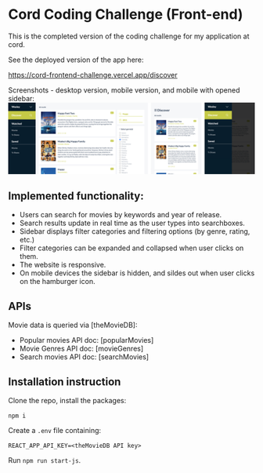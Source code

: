 # Cord Coding Challenge (Front-end)

This is the completed version of the coding challenge for my application at cord.

See the deployed version of the app here: 

https://cord-frontend-challenge.vercel.app/discover

Screenshots - desktop version, mobile version, and mobile with opened sidebar:
![](https://github.com/lumenwrites/cord-frontend-challenge/blob/main/assets/completed-app.png)

## Implemented functionality:

- Users can search for movies by keywords and year of release.
- Search results update in real time as the user types into searchboxes.
- Sidebar displays filter categories and filtering options (by genre, rating, etc.)
- Filter categories can be expanded and collapsed when user clicks on them.
- The website is responsive. 
- On mobile devices the sidebar is hidden, and sildes out when user clicks on the hamburger icon.

## APIs
Movie data is queried via [theMovieDB]:
- Popular movies API doc: [popularMovies]
- Movie Genres API doc: [movieGenres]
- Search movies API doc: [searchMovies]

## Installation instruction
Clone the repo, install the packages:
```
npm i
```

Create a `.env` file containing:
```
REACT_APP_API_KEY=<theMovieDB API key>
```

Run `npm run start-js`.
